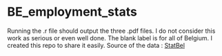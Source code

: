 # BE_employment_stats
Running the .r file should output the three .pdf files. I do not consider this work as serious or even well done. The blank label is for all of Belgium. I created this repo to share it easily. Source of the data : [StatBel](https://bestat.statbel.fgov.be/bestat/crosstable.xhtml?datasource=577a64da-ea7b-4018-aab2-196693cf5dce)
